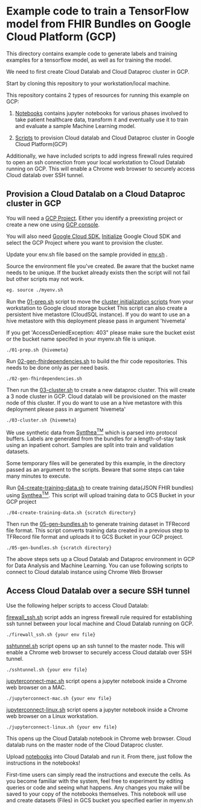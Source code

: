 # Example code to train a TensorFlow model from FHIR Bundles on Google Cloud Platform (GCP)

This directory contains example code to generate labels and training examples
for a tensorflow model, as well as for training the model.

We need to first create Cloud Datalab and Cloud Dataproc cluster in GCP.

Start by cloning this repository to your workstation/local machine.

This repository contains 2 types of resources for running this example on GCP:

1. [Notebooks](./notebooks "Jupyter Notebooks") contains jupyter notebooks for
various phases involved to take patient healthcare data, transform it and
eventually use it to train and evaluate a sample Machine Learning model.

2. [Scripts](./# "Scripts") to provision Cloud datalab and Cloud Dataproc
cluster in Google Cloud Platform(GCP)

Additionally, we have included scripts to add ingress firewall rules required
to open an ssh connection from your local workstation to Cloud Datalab running
on GCP. This will enable a Chrome web browser to securely access Cloud datalab
over SSH tunnel.

## Provision a Cloud Datalab on a Cloud Dataproc cluster in GCP

You will need a [GCP Project](https://cloud.google.com/storage/docs/projects).
Either you identify a preexisting project or create a new one using
[GCP console](https://cloud.google.com/compute/docs/console).

You will also need [Google Cloud SDK.](https://cloud.google.com/sdk/install)
[Initialize](https://cloud.google.com/sdk/docs/initializing) Google Cloud SDK
and select the GCP Project where you want to provision the cluster.

Update your env.sh file based on the sample provided in
[env.sh]( ./scripts/provisioning/env.sh) .

Source the environment file you've created. Be aware that the bucket name
needs to be unique. If the bucket already exists then the script will not fail
but other scripts may not work.

```bash
eg. source ./myenv.sh
```

Run the [01-prep.sh](./01-prep.sh) script to move the
[cluster initialization scripts](./init-scripts/) from your workstation to
Google cloud storage bucket
This script can also create a persistent hive metastore (CloudSQL instance).
If you do want to use an a hive metastore with this deployment
please pass in argument 'hivemeta'

If you get 'AccessDeniedException: 403" please make sure the bucket exist or
the bucket name specifed in your myenv.sh file is unique.

```
./01-prep.sh {hivemeta}
```

Run [02-gen-fhirdependencies.sh](./02-gen-fhirdependencies.sh) to build the fhir code
repositories. This needs to be done only as per need basis.

```
./02-gen-fhirdependencies.sh
```

Then run the [03-cluster.sh](./03-cluster.sh) to create a new dataproc cluster.
This will create a 3 node cluster in GCP. Cloud datalab will be provisioned on
the master node of this cluster. If you do want to use an a hive metastore
with this deployment please pass in argument 'hivemeta'

```
./03-cluster.sh {hivemeta}
```

We use synthetic data from [Synthea<sup>TM</sup>](https://syntheticmass.mitre.org/)
which is parsed into protocol buffers. Labels are generated from the bundles
for a length-of-stay task using an inpatient cohort. Samples are split into
train and validation datasets.

Some temporary files will be generated by this example, in the directory passed
as an argument to the scripts. Beware that some steps can take many minutes to
execute.

Run [04-create-training-data.sh](./04-create-training-data.sh) to create
training data(JSON FHIR bundles) using [
Synthea<sup>TM</sup>](https://github.com/synthetichealth/synthea). This script
will upload training data to GCS Bucket in your GCP project

```
./04-create-training-data.sh {scratch directory}
```

Then run the [05-gen-bundles.sh](./05-gen-bundles.sh) to generate training
dataset in TFRecord file format. This script converts training data created in
a previous step to TFRecord file format and uploads it to GCS Bucket in your
GCP project.

```
./05-gen-bundles.sh {scratch directory}
```

The above steps sets up a Cloud Datalab and Dataproc environment in GCP for Data
Analysis and Machine Learning. You can use following scripts to connect to Cloud
datalab instance using Chrome Web Browser

## Access Cloud Datalab over a secure SSH tunnel
Use the following helper scripts to access Cloud Datalab:

[firewall_ssh.sh](./firewall_ssh.sh) script adds an
ingress firewall rule required for establishing ssh tunnel between your
local machine and Cloud Datalab running on GCP.
```
./firewall_ssh.sh {your env file}
```

[sshtunnel.sh](./sshtunnel.sh) script opens up an
ssh tunnel to the master node. This will enable a Chrome web browser to
securely access Cloud datalab over SSH tunnel.
```
./sshtunnel.sh {your env file}
```

[jupyterconnect-mac.sh](./jupyterconnect-mac.sh) script opens a
jupyter notebook inside a Chrome web browser on a MAC.
```
./jupyterconnect-mac.sh {your env file}
```

[jupyterconnect-linux.sh](./jupyterconnect-linux.sh) script opens a
jupyter notebook inside a Chrome web browser on a Linux workstation.
```
./jupyterconnect-linux.sh {your env file}
```

This opens up the Cloud Datalab notebook in Chrome web browser. Cloud datalab
runs on the master node of the Cloud Dataproc cluster.

Upload [notebooks](./notebooks/*.ipynb) into Cloud Datalab and run it.
From there, just follow the instructions in the notebooks!

First-time users can simply read the instructions and execute the cells.
As you become familiar with the system, feel free to experiment by editing
queries or code and seeing what happens. Any changes you make will be saved
to your copy of the notebooks themselves. This notebook will use and create
datasets (Files) in GCS bucket you specified earlier in myenv.sh
